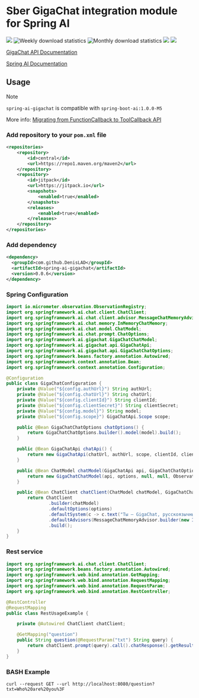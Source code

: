 # Sber GigaChat integration module for Spring AI

[![](https://jitpack.io/v/DenisLAD/spring-ai-gigachat.svg)](https://jitpack.io/#DenisLAD/spring-ai-gigachat) ![Weekly download statistics](https://jitpack.io/v/DenisLAD/spring-ai-gigachat/week.svg) ![Monthly download statistics](https://jitpack.io/v/DenisLAD/spring-ai-gigachat/month.svg) [![](https://github.com/DenisLAD/spring-ai-gigachat/actions/workflows/maven.yml/badge.svg)](https://github.com/DenisLAD/spring-ai-gigachat/actions/workflows/maven.yml) [![](https://github.com/DenisLAD/spring-ai-gigachat/actions/workflows/maven-publish.yml/badge.svg)](https://github.com/DenisLAD/spring-ai-gigachat/actions/workflows/maven-publish.yml)

[GigaChat API Documentation](https://developers.sber.ru/portal/products/gigachat-api)

[Spring AI Documentation](https://docs.spring.io/spring-ai/reference/index.html)

## Usage

> [!NOTE]  
> `spring-ai-gigachat` is compatible with `spring-boot-ai:1.0.0-M5`
>
> More info: [Migrating from FunctionCallback to ToolCallback API](https://docs.spring.io/spring-ai/reference/api/tools-migration.html)


### Add repository to your `pom.xml` file

```xml
<repositories>
    <repository>
        <id>central</id>
        <url>https://repo1.maven.org/maven2</url>
    </repository>
    <repository>
        <id>jitpack</id>
        <url>https://jitpack.io</url>
        <snapshots>
            <enabled>true</enabled>
        </snapshots>
        <releases>
            <enabled>true</enabled>
        </releases>
    </repository>
</repositories>
```

### Add dependency

```xml
<dependency>
  <groupId>com.github.DenisLAD</groupId>
  <artifactId>spring-ai-gigachat</artifactId>
  <version>0.0.6</version>
</dependency>
```

### Spring Configuration

```java
import io.micrometer.observation.ObservationRegistry;
import org.springframework.ai.chat.client.ChatClient;
import org.springframework.ai.chat.client.advisor.MessageChatMemoryAdvisor;
import org.springframework.ai.chat.memory.InMemoryChatMemory;
import org.springframework.ai.chat.model.ChatModel;
import org.springframework.ai.chat.prompt.ChatOptions;
import org.springframework.ai.gigachat.GigaChatChatModel;
import org.springframework.ai.gigachat.api.GigaChatApi;
import org.springframework.ai.gigachat.api.GigaChatChatOptions;
import org.springframework.beans.factory.annotation.Autowired;
import org.springframework.context.annotation.Bean;
import org.springframework.context.annotation.Configuration;

@Configuration
public class GigaChatConfiguration {
    private @Value("${config.authUrl}") String authUrl;
    private @Value("${config.chatUrl}") String chatUrl;
    private @Value("${config.clientId}") String clientId;
    private @Value("${config.clientSecret}") String clientSecret;
    private @Value("${config.model}") String model;
    private @Value("${config.scope}") GigaChatApi.Scope scope;

    public @Bean GigaChatChatOptions chatOptions() {
        return GigaChatChatOptions.builder().model(model).build();
    }

    public @Bean GigaChatApi chatApi() {
        return new GigaChatApi(chatUrl, authUrl, scope, clientId, clientSecret);
    }

    public @Bean ChatModel chatModel(GigaChatApi api, GigaChatChatOptions options) {
        return new GigaChatChatModel(api, options, null, null, ObservationRegistry.NOOP);
    }

    public @Bean ChatClient chatClient(ChatModel chatModel, GigaChatChatOptions options) {
        return ChatClient
                .builder(chatModel)
                .defaultOptions(options)
                .defaultSystem(c -> c.text("Ты — GigaChat, русскоязычный автоматический ассистент. Ты разговариваешь с людьми и помогаешь им отвечая подробно на их вопросы."))
                .defaultAdvisors(MessageChatMemoryAdvisor.builder(new InMemoryChatMemory()).build())
                .build();
    }
} 
```

### Rest service

```java
import org.springframework.ai.chat.client.ChatClient;
import org.springframework.beans.factory.annotation.Autowired;
import org.springframework.web.bind.annotation.GetMapping;
import org.springframework.web.bind.annotation.RequestMapping;
import org.springframework.web.bind.annotation.RequestParam;
import org.springframework.web.bind.annotation.RestController;

@RestController
@RequestMapping
public class RestUsageExample {

    private @Autowired ChatClient chatClient;

    @GetMapping("question")
    public String question(@RequestParam("txt") String query) {
        return chatClient.prompt(query).call().chatResponse().getResult().getOutput().getContent();
    }
}
```

### BASH Example

```shell
curl --request GET --url http://localhost:8080/question?txt=Who%20are%20you%3F
```